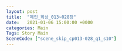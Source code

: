 ```yaml
---
layout: post
title:  "메인_회상_013~028장"
date:   2021-01-06 15:00:00 +0000
categories: Main
Tags: Story Main
SceneCode: ["scene_skip_cp013-028_q1_s10"]
---
```

